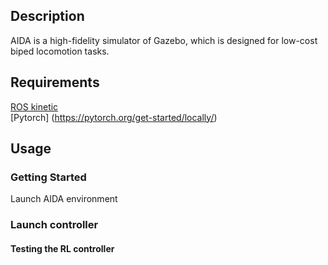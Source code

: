 ## Description 
AIDA is a high-fidelity simulator of Gazebo, which is designed for low-cost biped locomotion tasks. 

## Requirements
[ROS kinetic](http://wiki.ros.org/kinetic/Installation/Ubuntu)  
[Pytorch] (https://pytorch.org/get-started/locally/)

## Usage
### Getting Started
Launch AIDA environment
### Launch controller
#### Testing the RL controller
